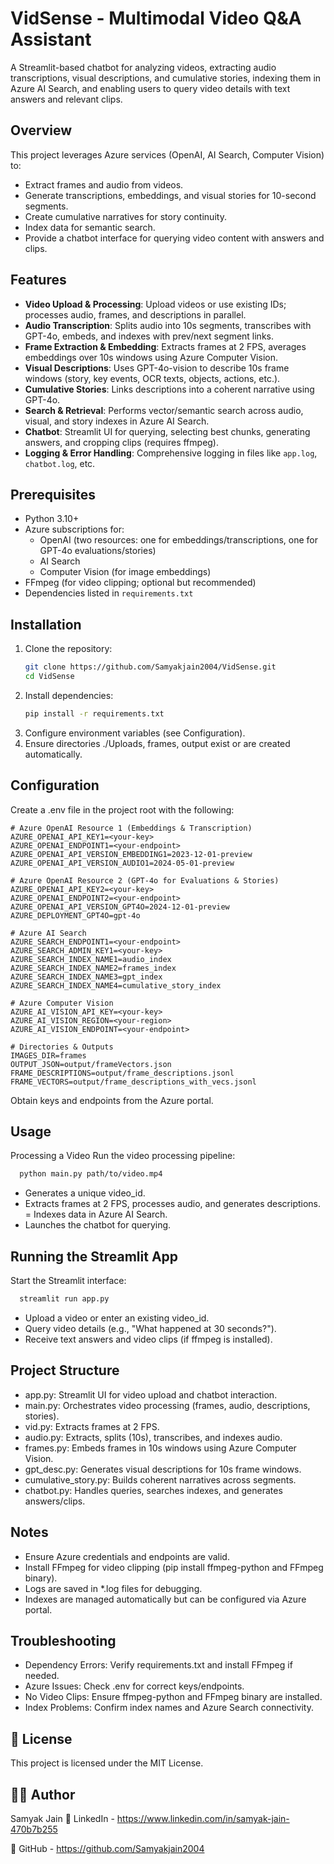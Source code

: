 # VidSense - Multimodal Video Q&A Assistant

A Streamlit-based chatbot for analyzing videos, extracting audio transcriptions, visual descriptions, and cumulative stories, indexing them in Azure AI Search, and enabling users to query video details with text answers and relevant clips.

## Overview

This project leverages Azure services (OpenAI, AI Search, Computer Vision) to:
- Extract frames and audio from videos.
- Generate transcriptions, embeddings, and visual stories for 10-second segments.
- Create cumulative narratives for story continuity.
- Index data for semantic search.
- Provide a chatbot interface for querying video content with answers and clips.

## Features

- **Video Upload & Processing**: Upload videos or use existing IDs; processes audio, frames, and descriptions in parallel.
- **Audio Transcription**: Splits audio into 10s segments, transcribes with GPT-4o, embeds, and indexes with prev/next segment links.
- **Frame Extraction & Embedding**: Extracts frames at 2 FPS, averages embeddings over 10s windows using Azure Computer Vision.
- **Visual Descriptions**: Uses GPT-4o-vision to describe 10s frame windows (story, key events, OCR texts, objects, actions, etc.).
- **Cumulative Stories**: Links descriptions into a coherent narrative using GPT-4o.
- **Search & Retrieval**: Performs vector/semantic search across audio, visual, and story indexes in Azure AI Search.
- **Chatbot**: Streamlit UI for querying, selecting best chunks, generating answers, and cropping clips (requires ffmpeg).
- **Logging & Error Handling**: Comprehensive logging in files like `app.log`, `chatbot.log`, etc.

## Prerequisites

- Python 3.10+
- Azure subscriptions for:
  - OpenAI (two resources: one for embeddings/transcriptions, one for GPT-4o evaluations/stories)
  - AI Search
  - Computer Vision (for image embeddings)
- FFmpeg (for video clipping; optional but recommended)
- Dependencies listed in `requirements.txt`

## Installation

1. Clone the repository:
   ```bash
   git clone https://github.com/Samyakjain2004/VidSense.git
   cd VidSense

2. Install dependencies:
   ```bash
   pip install -r requirements.txt

3. Configure environment variables (see Configuration).
4. Ensure directories ./Uploads, frames, output exist or are created automatically.

## Configuration
Create a .env file in the project root with the following:
```plaintext
# Azure OpenAI Resource 1 (Embeddings & Transcription)
AZURE_OPENAI_API_KEY1=<your-key>
AZURE_OPENAI_ENDPOINT1=<your-endpoint>
AZURE_OPENAI_API_VERSION_EMBEDDING1=2023-12-01-preview
AZURE_OPENAI_API_VERSION_AUDIO1=2024-05-01-preview

# Azure OpenAI Resource 2 (GPT-4o for Evaluations & Stories)
AZURE_OPENAI_API_KEY2=<your-key>
AZURE_OPENAI_ENDPOINT2=<your-endpoint>
AZURE_OPENAI_API_VERSION_GPT4O=2024-12-01-preview
AZURE_DEPLOYMENT_GPT4O=gpt-4o

# Azure AI Search
AZURE_SEARCH_ENDPOINT1=<your-endpoint>
AZURE_SEARCH_ADMIN_KEY1=<your-key>
AZURE_SEARCH_INDEX_NAME1=audio_index
AZURE_SEARCH_INDEX_NAME2=frames_index
AZURE_SEARCH_INDEX_NAME3=gpt_index
AZURE_SEARCH_INDEX_NAME4=cumulative_story_index

# Azure Computer Vision
AZURE_AI_VISION_API_KEY=<your-key>
AZURE_AI_VISION_REGION=<your-region>
AZURE_AI_VISION_ENDPOINT=<your-endpoint>

# Directories & Outputs
IMAGES_DIR=frames
OUTPUT_JSON=output/frameVectors.json
FRAME_DESCRIPTIONS=output/frame_descriptions.jsonl
FRAME_VECTORS=output/frame_descriptions_with_vecs.jsonl
```

Obtain keys and endpoints from the Azure portal.

## Usage
Processing a Video
Run the video processing pipeline:
```bash
  python main.py path/to/video.mp4
```

- Generates a unique video_id.
- Extracts frames at 2 FPS, processes audio, and generates descriptions.
= Indexes data in Azure AI Search.
- Launches the chatbot for querying.

## Running the Streamlit App
Start the Streamlit interface:
```bash
  streamlit run app.py
```
- Upload a video or enter an existing video_id.
- Query video details (e.g., "What happened at 30 seconds?").
- Receive text answers and video clips (if ffmpeg is installed).

## Project Structure

- app.py: Streamlit UI for video upload and chatbot interaction.
- main.py: Orchestrates video processing (frames, audio, descriptions, stories).
- vid.py: Extracts frames at 2 FPS.
- audio.py: Extracts, splits (10s), transcribes, and indexes audio.
- frames.py: Embeds frames in 10s windows using Azure Computer Vision.
- gpt_desc.py: Generates visual descriptions for 10s frame windows.
- cumulative_story.py: Builds coherent narratives across segments.
- chatbot.py: Handles queries, searches indexes, and generates answers/clips.

## Notes

- Ensure Azure credentials and endpoints are valid.
- Install FFmpeg for video clipping (pip install ffmpeg-python and FFmpeg binary).
- Logs are saved in *.log files for debugging.
- Indexes are managed automatically but can be configured via Azure portal.

## Troubleshooting

- Dependency Errors: Verify requirements.txt and install FFmpeg if needed.
- Azure Issues: Check .env for correct keys/endpoints.
- No Video Clips: Ensure ffmpeg-python and FFmpeg binary are installed.
- Index Problems: Confirm index names and Azure Search connectivity.

## 📜 License

This project is licensed under the MIT License.

## 👨‍💻 Author

Samyak Jain
🔗 LinkedIn - https://www.linkedin.com/in/samyak-jain-470b7b255

🔗 GitHub - https://github.com/Samyakjain2004
